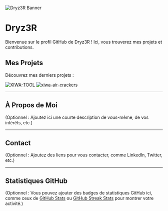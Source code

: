 <p width: 100%;>
  <img src="https://github.com/user-attachments/assets/3dd6d1f5-2673-4d56-9c50-b57ddde29a15" alt="Dryz3R Banner">
</p>

# Dryz3R

Bienvenue sur le profil GitHub de Dryz3R ! Ici, vous trouverez mes projets et contributions.

## Mes Projets

Découvrez mes derniers projets :

  [![XIWA-TOOL](https://img.shields.io/badge/XIWA--TOOL-Repository-%23003366)](https://github.com/dryzer0dev/XIWA-TOOL/)
  [![xiwa-air-crackers](https://img.shields.io/badge/xiwa--air--crackers-Repository-%23660000)](https://github.com/dryzer0dev/xiwa-air-crackers)

---

## À Propos de Moi

(Optionnel : Ajoutez ici une courte description de vous-même, de vos intérêts, etc.)

---

## Contact

(Optionnel : Ajoutez des liens pour vous contacter, comme LinkedIn, Twitter, etc.)

---

## Statistiques GitHub

(Optionnel : Vous pouvez ajouter des badges de statistiques GitHub ici, comme ceux de [GitHub Stats](https://github.com/anuraghazra/github-readme-stats) ou [GitHub Streak Stats](https://github.com/DenverCoder1/github-readme-streak-stats) pour montrer votre activité.)
